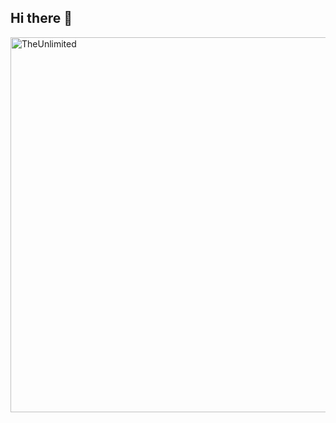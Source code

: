 ## Hi there 👋
<img src="(https://github.com/Maksim1705/Maksim1705/blob/main/tumblr_n42yvnusuq1t3ml1po1_500.gif)" alt="TheUnlimited" width="600">
